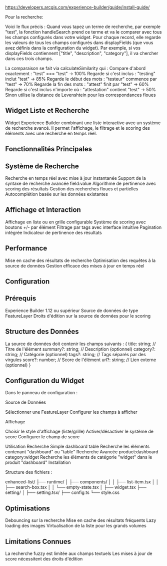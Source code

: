 https://developers.arcgis.com/experience-builder/guide/install-guide/


Pour la recherche:

Voici le flux précis :
Quand vous tapez un terme de recherche, par exemple "test", la fonction handleSearch prend ce terme et va le comparer avec tous les champs configurés dans votre widget.
Pour chaque record, elle regarde les valeurs de tous les champs configurés dans displayFields (que vous avez définis dans la configuration du widget). Par exemple, si vos displayFields contiennent ["title", "description", "category"], il va chercher dans ces trois champs.

La comparaison se fait via calculateSimilarity qui :
    Compare d'abord exactement : "test" === "test" → 100%
    Regarde si c'est inclus : "testing" inclut "test" → 85%
    Regarde le début des mots : "testeur" commence par "test" → 70%
    Regarde la fin des mots : "attest" finit par "test" → 60%
    Regarde si c'est inclus n'importe où : "attestation" contient "test" → 50%
    Sinon utilise la distance de Levenshtein pour les correspondances floues

##    Widget Liste et Recherche
Widget Experience Builder combinant une liste interactive avec un système de recherche avancé. Il permet l'affichage, le filtrage et le scoring des éléments avec une recherche en temps réel.

##    Fonctionnalités Principales
##  Système de Recherche

Recherche en temps réel avec mise à jour instantanée
Support de la syntaxe de recherche avancée field:value
Algorithme de pertinence avec scoring des résultats
Gestion des recherches floues et partielles
Autocomplétion basée sur les données existantes

##  Affichage et Interaction

Affichage en liste ou en grille configurable
Système de scoring avec boutons +/- par élément
Filtrage par tags avec interface intuitive
Pagination intégrée
Indicateur de pertinence des résultats

##  Performance

Mise en cache des résultats de recherche
Optimisation des requêtes à la source de données
Gestion efficace des mises à jour en temps réel

##  Configuration
##  Prérequis

Experience Builder 1.12 ou supérieur
Source de données de type FeatureLayer
Droits d'édition sur la source de données pour le scoring

##  Structure des Données
La source de données doit contenir les champs suivants :
{
  title: string;          // Titre de l'élément
  summary?: string;       // Description (optionnel)
  category?: string;      // Catégorie (optionnel)
  tags?: string;         // Tags séparés par des virgules
  score?: number;        // Score de l'élément
  url?: string;          // Lien externe (optionnel)
}

##  Configuration du Widget
Dans le panneau de configuration :

Source de Données

Sélectionner une FeatureLayer
Configurer les champs à afficher


Affichage

Choisir le style d'affichage (liste/grille)
Activer/désactiver le système de score
Configurer le champ de score



Utilisation
Recherche Simple
dashboard table
Recherche les éléments contenant "dashboard" ou "table"
Recherche Avancée
product:dashboard category:widget
Recherche les éléments de catégorie "widget" dans le produit "dashboard"
Installation

Structure des fichiers :

enhanced-list/
├── runtime/
│   ├── components/
│   │   ├── list-item.tsx
│   │   ├── search-box.tsx
│   │   └── empty-state.tsx
│   ├── widget.tsx
├── setting/
│   ├── setting.tsx/
├── config.ts
└── style.css

##  Optimisations

Debouncing sur la recherche
Mise en cache des résultats fréquents
Lazy loading des images
Virtualisation de la liste pour les grands volumes

##  Limitations Connues

La recherche fuzzy est limitée aux champs textuels
Les mises à jour de score nécessitent des droits d'édition